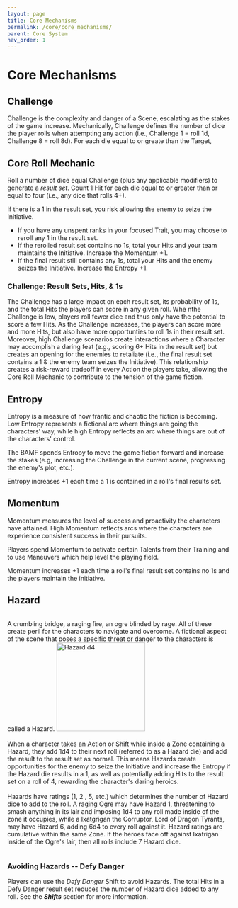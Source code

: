 ```yaml
---
layout: page
title: Core Mechanisms
permalink: /core/core_mechanisms/
parent: Core System
nav_order: 1
---
```


# Core Mechanisms

## Challenge
Challenge is the complexity and danger of a Scene, escalating as the stakes of the game increase.  Mechanically, Challenge defines the number of dice the player rolls when attempting any action (i.e., Challenge 1 = roll 1d, Challenge 8 = roll 8d).  For each die equal to or greate than the Target, 

## Core Roll Mechanic

Roll a number of dice equal Challenge (plus any applicable modifiers) to generate a *result set*.  Count 1 Hit for each die equal to or greater than or equal to four (i.e., any dice that rolls 4+).

If there is a 1 in the result set, you risk allowing the enemy to seize the Initiative.

- If you have any unspent ranks in your focused Trait, you may choose to reroll any 1 in the result set.
- If the rerolled result set contains no 1s, total your Hits and your team maintains the Initiative.  Increase the Momentum +1.
- If the final result still contains any 1s, total your Hits and the enemy seizes the Initiative.  Increase the Entropy +1.

### Challenge: Result Sets, Hits, & 1s
The Challenge has a large impact on each result set, its probability of 1s, and the total Hits the players can score in any given roll.  Whe nthe Challenge is low, players roll fewer dice and thus only have the potential to score a few Hits.  As the Challenge increases, the players can score more and more Hits, but also have more opportunties to roll 1s in their result set.  Moreover, high Challenge scenarios create interactions where a Character may accomplish a daring feat (e.g., scoring 6+ Hits in the result set) but creates an opening for the enemies to retaliate (i.e., the final result set contains a 1 & the enemy team seizes the Initiative).  This relationship creates a risk-reward tradeoff in every Action the players take, allowing the Core Roll Mechanic to contribute to the tension of the game fiction.

## Entropy
Entropy is a measure of how frantic and chaotic the fiction is becoming.  Low Entropy represents a fictional arc where things are going the characters' way, while high Entropy reflects an arc where things are out of the characters' control.

The BAMF spends Entropy to move the game fiction forward and increase the stakes (e.g, increasing the Challenge in the current scene, progressing the enemy's plot, etc.).

Entropy increases +1 each time a 1 is contained in a roll's final results set.

## Momentum
Momentum measures the level of success and proactivity the characters have attained.  High Momentum reflects arcs where the characters are experience consistent success in their pursuits.

Players spend Momentum to activate certain Talents from their Training and to use Maneuvers which help level the playing field.

Momentum increases +1 each time a roll's final result set contains no 1s and the players maintain the initiative.

## Hazard

<p style="display:inline-block;">
    A crumbling bridge, a raging fire, an ogre blinded by rage.  All of these create peril for the characters to navigate and overcome.  A fictional aspect of the scene that poses a specific threat or danger to the characters is called a Hazard.
    <img src="/no1_system/assets/img/d_hazard.png" alt="Hazard d4" width="200" height="200">
    <br>
    <br>When a character takes an Action or Shift while inside a Zone containing a Hazard, they add 1d4 to their next roll (referred to as a Hazard die) and add the result to the result set as normal.  This means Hazards create opportunities for the enemy to seize the Initiative and increase the Entropy if the Hazard die results in a 1, as well as potentially adding Hits to the result set on a roll of 4, rewarding the character's daring heroics.
    <br>
    <br>Hazards have ratings (1, 2 , 5, etc.) which determines the number of Hazard dice to add to the roll.  A raging Ogre may have Hazard 1, threatening to smash anything in its lair and imposing 1d4 to any roll made inside of the zone it occupies, while a Ixatgrigan the Corruptor, Lord of Dragon Tyrants, may have Hazard 6, adding 6d4 to every roll against it.  Hazard ratings are cumulative within the same Zone.  If the heroes face off against Ixatrigan inside of the Ogre's lair, then all rolls include 7 Hazard dice.


### Avoiding Hazards -- Defy Danger
Players can use the *Defy Danger* Shift to avoid Hazards.  The total Hits in a Defy Danger result set reduces the number of Hazard dice added to any roll.  See the ***Shifts*** section for more information.

</p>